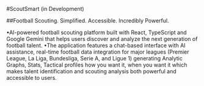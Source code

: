 #ScoutSmart (in Development)

##Football Scouting. Simplified. Accessible. Incredibly Powerful.


•AI-powered football scouting platform built with React, TypeScript and Google Gemini that helps users discover and analyze the next generation of football talent. 
•The application features a chat-based interface with AI assistance, real-time football data integration for major leagues (Premier League, La Liga, Bundesliga, Serie A, and Ligue 1) generating Analytic Graphs, Stats, Tactical profiles how you want it, when you want it which makes talent identification and scouting analysis both powerful and accessible to users.
